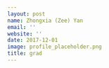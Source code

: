```yaml
---
layout: post
name: Zhongxia (Zee) Yan 
email: ''
website: ''
date: 2017-12-01
image: profile_placeholder.png
title: grad
---
```

